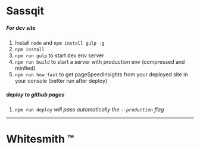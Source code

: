 # Sassqit

##### For dev site
1.  Install `node` and `npm install gulp -g`
1. `npm install`
1. `npm run gulp` to start dev env server
1. `npm run build` to start a server with production env (compressed and minfied)
1. `npm run how_fast` to get pageSpeedInsights from your deployed site in your console (better run after deploy)

##### deploy to github pages
1. `npm run deploy` *will pass automatically the `--production` flag*


----
# Whitesmith ™